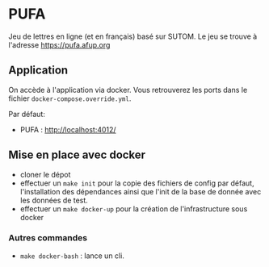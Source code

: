 # PUFA

Jeu de lettres en ligne (et en français) basé sur SUTOM.
Le jeu se trouve à l'adresse https://pufa.afup.org

## Application

On accède à l'application via docker.
Vous retrouverez les ports dans le fichier `docker-compose.override.yml`.

Par défaut:
* PUFA : <http://localhost:4012/>

## Mise en place avec docker

* cloner le dépot
* effectuer un `make init` pour la copie des fichiers de config par défaut, l'installation des dépendances ainsi que l'init de la base de donnée avec les données de test.
* effectuer un `make docker-up` pour la création de l'infrastructure sous docker


### Autres commandes

* `make docker-bash` : lance un cli.

